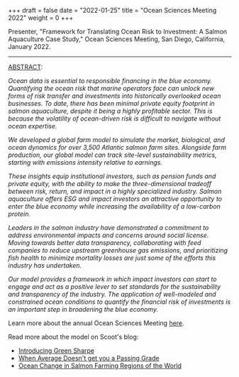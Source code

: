 +++
draft = false
date = "2022-01-25"
title = "Ocean Sciences Meeting 2022"
weight = 0
+++

Presenter, "Framework for Translating Ocean Risk to Investment: A Salmon Aquaculture Case Study," Ocean Sciences Meeting, San Diego, California, January 2022.

<!--more-->

***

[ABSTRACT](https://osm2022.secure-platform.com/a/gallery/rounds/3/details/6721):

_Ocean data is essential to responsible financing in the blue economy. Quantifying the ocean risk that marine operators face can unlock new forms of risk transfer and investments into historically overlooked ocean businesses. To date, there has been minimal private equity footprint in salmon aquaculture, despite it being a highly profitable sector. This is because the volatility of ocean-driven risk is difficult to navigate without ocean expertise._

_We developed a global farm model to simulate the market, biological, and ocean dynamics for over 3,500 Atlantic salmon farm sites. Alongside farm production, our global model can track site-level sustainability metrics, starting with emissions intensity relative to earnings._

_These insights equip institutional investors, such as pension funds and private equity, with the ability to make the three-dimensional tradeoff between risk, return, and impact in a highly specialized industry. Salmon aquaculture offers ESG and impact investors an attractive opportunity to enter the blue economy while increasing the availability of a low-carbon protein._ 

_Leaders in the salmon industry have demonstrated a commitment to address environmental impacts and concerns around social license. Moving towards better data transparency, collaborating with feed companies to reduce upstream greenhouse gas emissions, and prioritizing fish health to minimize mortality losses are just some of the efforts this industry has undertaken._ 

_Our model provides a framework in which impact investors can start to engage and act as a positive lever to set standards for the sustainability and transparency of the industry. The application of well-modeled and constrained ocean conditions to quantify the financial risk of investments is an important step in broadening the blue economy._

Learn more about the annual Ocean Sciences Meeting [here](https://www.agu.org/ocean-sciences-meeting).

Read more about the model on Scoot's blog:
* [Introducing Green Sharpe](https://www.scootscience.com/blog/green-sharpe)
* [When Average Doesn't get you a Passing Grade](https://www.scootscience.com/blog/average-vs-actual-ocean-conditions)
* [Ocean Change in Salmon Farming Regions of the World](https://www.scootscience.com/blog/ocean_change_salmon_farm_regions)
